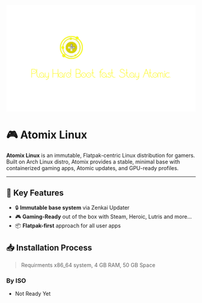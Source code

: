 ![Atomix Logo](assets/atomix-banner.png)

# 🎮 Atomix Linux

**Atomix Linux** is an immutable, Flatpak-centric Linux distribution for gamers. Built on Arch Linux distro, Atomix provides a stable, minimal base with containerized gaming apps, Atomic updates, and GPU-ready profiles.

---

## 🚀 Key Features

- 🔒 **Immutable base system** via Zenkai Updater
- 🎮 **Gaming-Ready** out of the box with Steam, Heroic, Lutris and more...
- 📦 **Flatpak-first** approach for all user apps

## 📥 Installation Process
> Requirments x86_64 system, 4 GB RAM, 50 GB Space

### By ISO
- Not Ready Yet
